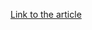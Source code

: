 [Link to the article](https://docs.microsoft.com/windows-server/administration/windows-commands/bootcfg)
